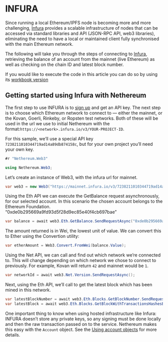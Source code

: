 # INFURA 

Since running a local Ethereum/IPFS node is becoming more and more challenging, [Infura](http://www.infura.io) provides a scalable infrastructure of nodes that can be accessed via standard libraries and API (JSON-RPC API, web3 libraries), eliminating the need to have a local or maintained client fully synchronised with the main Ethereum network.

The following will take you through the steps of connecting to [Infura](https://www.infura.io), retrieving the balance of an account from the mainnet (live Ethereum) as well as checking on the chain ID and latest block number.

If you would like to execute the code in this article you can do so by using its [workbook version](Nethereum.Workbooks/docs/nethereum-gettingstarted-infura.workbook)
## Getting started using Infura with Nethereum

The first step to use INFURA is to [sign up](https://infura.io/register) and get an API key. The next step is to choose which Ethereum network to connect to — either the mainnet, or the Kovan, Goerli, Rinkeby, or Ropsten test networks. Both of these will be used in the url we use to initial Nethereum with the format:`https://<network>.infura.io/v3/YOUR-PROJECT-ID`.

For this sample, we’ll use a special API key `7238211010344719ad14a89db874158c`, but for your own project you’ll need your own key.

```csharp
#r "Nethereum.Web3"
```

```csharp
using Nethereum.Web3;
```

Let’s create an instance of Web3, with the infura url for mainnet.

```csharp
var web3 = new Web3("https://mainnet.infura.io/v3/7238211010344719ad14a89db874158c");
```

Using the Eth API we can execute the GetBalance request asynchronously, for our selected account. In this scenario the chosen account belongs to the Ethereum Foundation. “0xde0b295669a9fd93d5f28d9ec85e40f4cb697bae”

```csharp
var balance = await web3.Eth.GetBalance.SendRequestAsync("0xde0b295669a9fd93d5f28d9ec85e40f4cb697bae");
```

The amount returned is in Wei, the lowest unit of value. We can convert this to Ether using the Convertion utility:

```csharp
var etherAmount = Web3.Convert.FromWei(balance.Value);
```

Using the Net API, we can call and find out which network we’re connected to. This will change depending on which network we chose to connect to previously. For example, Kovan will return `42` and mainnet would be `1`.

```csharp
var networkId = await web3.Net.Version.SendRequestAsync();
```

Next, using the Eth API, we’ll call to get the latest block which has been mined in this network.

```csharp
var latestBlockNumber = await web3.Eth.Blocks.GetBlockNumber.SendRequestAsync();
var latestBlock = await web3.Eth.Blocks.GetBlockWithTransactionsHashesByNumber.SendRequestAsync(latestBlockNumber);
```

One important thing to know when using hosted infrastructure like Infura: INFURA doesn’t store any private keys, so any signing must be done locally and then the raw transaction passed on to the service. Nethereum makes this easy with the `Account` object. See the [Using account objects](https://nethereum.readthedocs.io/en/latest/Nethereum.Workbooks/docs/nethereum-using-account-objects/#sending-a-transaction) for more details.

